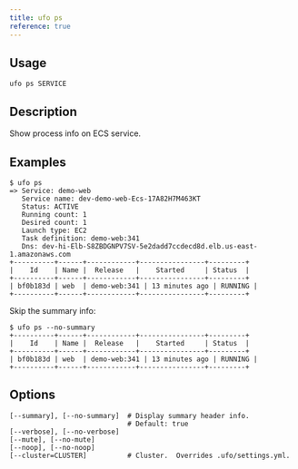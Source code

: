 ```yaml
---
title: ufo ps
reference: true
---
```


## Usage

    ufo ps SERVICE

## Description

Show process info on ECS service.

## Examples

    $ ufo ps
    => Service: demo-web
       Service name: dev-demo-web-Ecs-17A82H7M463KT
       Status: ACTIVE
       Running count: 1
       Desired count: 1
       Launch type: EC2
       Task definition: demo-web:341
       Dns: dev-hi-Elb-S8ZBDGNPV7SV-5e2dadd7ccdecd8d.elb.us-east-1.amazonaws.com
    +----------+------+------------+----------------+---------+
    |    Id    | Name |  Release   |    Started     | Status  |
    +----------+------+------------+----------------+---------+
    | bf0b183d | web  | demo-web:341 | 13 minutes ago | RUNNING |
    +----------+------+------------+----------------+---------+

Skip the summary info:

    $ ufo ps --no-summary
    +----------+------+------------+----------------+---------+
    |    Id    | Name |  Release   |    Started     | Status  |
    +----------+------+------------+----------------+---------+
    | bf0b183d | web  | demo-web:341 | 13 minutes ago | RUNNING |
    +----------+------+------------+----------------+---------+


## Options

```
[--summary], [--no-summary]  # Display summary header info.
                             # Default: true
[--verbose], [--no-verbose]
[--mute], [--no-mute]
[--noop], [--no-noop]
[--cluster=CLUSTER]          # Cluster.  Overrides .ufo/settings.yml.
```

